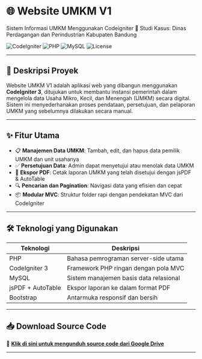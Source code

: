 # 🌐 Website UMKM V1

Sistem Informasi UMKM Menggunakan Codeigniter
📍 Studi Kasus: Dinas Perdagangan dan Perindustrian Kabupaten Bandung

![CodeIgniter](https://img.shields.io/badge/framework-CodeIgniter%203-red.svg)
![PHP](https://img.shields.io/badge/language-PHP-blue.svg)
![MySQL](https://img.shields.io/badge/database-MySQL-yellow.svg)
![License](https://img.shields.io/badge/license-MIT-brightgreen)

---

## 📌 Deskripsi Proyek

Website UMKM V1 adalah aplikasi web yang dibangun menggunakan **CodeIgniter 3**, ditujukan untuk membantu instansi pemerintah dalam mengelola data Usaha Mikro, Kecil, dan Menengah (UMKM) secara digital.  
Sistem ini menyederhanakan proses pendataan, persetujuan, dan pelaporan UMKM yang sebelumnya dilakukan secara manual.

---

## ✨ Fitur Utama

- 📋 **Manajemen Data UMKM**: Tambah, edit, dan hapus data pemilik UMKM dan unit usahanya
- ✅ **Persetujuan Data**: Admin dapat menyetujui atau menolak data UMKM
- 📄 **Ekspor PDF**: Cetak laporan UMKM yang telah disetujui dengan jsPDF & AutoTable
- 🔍 **Pencarian dan Pagination**: Navigasi data yang efisien dan cepat
- 📦 **Modular MVC**: Struktur folder rapi dengan pendekatan MVC dari CodeIgniter

---

## 🛠️ Teknologi yang Digunakan

| Teknologi      | Deskripsi                              |
|----------------|------------------------------------------|
| PHP            | Bahasa pemrograman server-side utama     |
| CodeIgniter 3  | Framework PHP ringan dengan pola MVC     |
| MySQL          | Sistem manajemen basis data relasional   |
| jsPDF + AutoTable | Ekspor laporan ke dalam format PDF     |
| Bootstrap      | Antarmuka responsif dan bersih           |

---


## 📥 Download Source Code

🔗 **[Klik di sini untuk mengunduh source code dari Google Drive](https://drive.google.com/drive/folders/1hjmUqniGuAN1FXP_syYYCj0l9ARQHH5X?usp=sharing)**  

---








